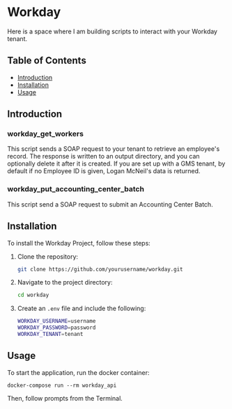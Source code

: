 # Workday

Here is a space where I am building scripts to interact with your Workday tenant.

## Table of Contents

- [Introduction](#introduction)
- [Installation](#installation)
- [Usage](#usage)

## Introduction

### workday_get_workers

This script sends a SOAP request to your tenant to retrieve an employee's record. The response is written to an output directory, and you can optionally delete it after it is created. If you are set up with a GMS tenant, by default if no Employee ID is given, Logan McNeil's data is returned.

### workday_put_accounting_center_batch

This script send a SOAP request to submit an Accounting Center Batch.

## Installation

To install the Workday Project, follow these steps:

1. Clone the repository:
    ```bash
    git clone https://github.com/yourusername/workday.git
    ```
2. Navigate to the project directory:
    ```bash
    cd workday
    ```
3. Create an `.env` file and include the following:
    ```bash
    WORKDAY_USERNAME=username
    WORKDAY_PASSWORD=password
    WORKDAY_TENANT=tenant
    ```

## Usage

To start the application, run the docker container:

    docker-compose run --rm workday_api
    
Then, follow prompts from the Terminal.
    